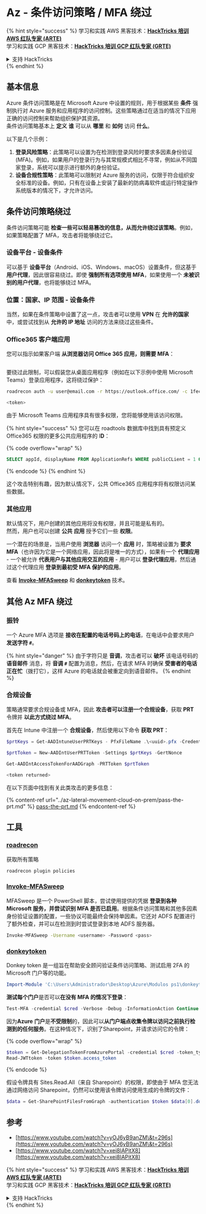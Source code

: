 # Az - 条件访问策略 / MFA 绕过

{% hint style="success" %}
学习和实践 AWS 黑客技术：<img src="../../../.gitbook/assets/image (1) (1).png" alt="" data-size="line">[**HackTricks 培训 AWS 红队专家 (ARTE)**](https://training.hacktricks.xyz/courses/arte)<img src="../../../.gitbook/assets/image (1) (1).png" alt="" data-size="line">\
学习和实践 GCP 黑客技术：<img src="../../../.gitbook/assets/image (2).png" alt="" data-size="line">[**HackTricks 培训 GCP 红队专家 (GRTE)**<img src="../../../.gitbook/assets/image (2).png" alt="" data-size="line">](https://training.hacktricks.xyz/courses/grte)

<details>

<summary>支持 HackTricks</summary>

* 查看 [**订阅计划**](https://github.com/sponsors/carlospolop)!
* **加入** 💬 [**Discord 群组**](https://discord.gg/hRep4RUj7f) 或 [**Telegram 群组**](https://t.me/peass) 或 **关注** 我们的 **Twitter** 🐦 [**@hacktricks\_live**](https://twitter.com/hacktricks\_live)**.**
* **通过向** [**HackTricks**](https://github.com/carlospolop/hacktricks) 和 [**HackTricks Cloud**](https://github.com/carlospolop/hacktricks-cloud) GitHub 仓库提交 PR 来分享黑客技巧。

</details>
{% endhint %}

## 基本信息

Azure 条件访问策略是在 Microsoft Azure 中设置的规则，用于根据某些 **条件** 强制执行对 Azure 服务和应用程序的访问控制。这些策略通过在适当的情况下应用正确的访问控制来帮助组织保护其资源。\
条件访问策略基本上 **定义** **谁** 可以从 **哪里** 和 **如何** 访问 **什么**。

以下是几个示例：

1. **登录风险策略**：此策略可以设置为在检测到登录风险时要求多因素身份验证 (MFA)。例如，如果用户的登录行为与其常规模式相比不寻常，例如从不同国家登录，系统可以提示进行额外的身份验证。
2. **设备合规性策略**：此策略可以限制对 Azure 服务的访问，仅限于符合组织安全标准的设备。例如，只有在设备上安装了最新的防病毒软件或运行特定操作系统版本的情况下，才允许访问。

## 条件访问策略绕过

条件访问策略可能 **检查一些可以轻易篡改的信息，从而允许绕过该策略**。例如，如果策略配置了 MFA，攻击者将能够绕过它。

### 设备平台 - 设备条件

可以基于 **设备平台**（Android、iOS、Windows、macOS）设置条件，但这基于 **用户代理**，因此很容易绕过。即使 **强制所有选项使用 MFA**，如果使用一个 **未被识别的用户代理**，也将能够绕过 MFA。

### 位置：国家、IP 范围 - 设备条件

当然，如果在条件策略中设置了这一点，攻击者可以使用 **VPN** 在 **允许的国家** 中，或尝试找到从 **允许的 IP 地址** 访问的方法来绕过这些条件。

### Office365 客户端应用

您可以指示如果客户端 **从浏览器访问 Office 365 应用，则需要 MFA**：

<figure><img src="../../../.gitbook/assets/image (318).png" alt=""><figcaption></figcaption></figure>

要绕过此限制，可以假装您从桌面应用程序（例如在以下示例中使用 Microsoft Teams）登录应用程序，这将绕过保护：
```bash
roadrecon auth -u user@email.com -r https://outlook.office.com/ -c 1fec8e78-bce4-4aaf-ab1b-5451cc387264 --tokrns-stdout

<token>
```
由于 Microsoft Teams 应用程序具有很多权限，您将能够使用该访问权限。

{% hint style="success" %}
您可以在 roadtools 数据库中找到具有预定义 Office365 权限的更多公共应用程序的 I**D**：

{% code overflow="wrap" %}
```sql
SELECT appId, displayName FROM ApplicationRefs WHERE publicCLient = 1 ORDER BY displayName ASC
```
{% endcode %}
{% endhint %}

这个攻击特别有趣，因为默认情况下，公共 Office365 应用程序将有权限访问某些数据。

### 其他应用

默认情况下，用户创建的其他应用将没有权限，并且可能是私有的。\
然而，用户也可以创建 **公共** **应用** 授予它们一些 **权限**。

一个潜在的场景是，当用户使用 **浏览器** 访问一个 **应用** 时，策略被设置为 **要求 MFA**（也许因为它是一个网络应用，因此将是唯一的方式），如果有一个 **代理应用** - 一个被允许 **代表用户与其他应用交互的应用** - 用户可以 **登录代理应用**，然后通过这个代理应用 **登录到最初受 MFA 保护的应用**。

查看 [**Invoke-MFASweep**](az-conditional-access-policies-mfa-bypass.md#invoke-mfasweep) 和 [**donkeytoken**](az-conditional-access-policies-mfa-bypass.md#donkeytoken) 技术。

## 其他 Az MFA 绕过

### 振铃

一个 Azure MFA 选项是 **接收在配置的电话号码上的电话**，在电话中会要求用户 **发送字符 `#`**。

{% hint style="danger" %}
由于字符只是 **音调**，攻击者可以 **破坏** 该电话号码的 **语音邮件** 消息，将 **音调 `#`** 配置为消息，然后，在请求 MFA 时确保 **受害者的电话正在忙**（拨打它），这样 Azure 的电话就会被重定向到语音邮件。
{% endhint %}

### 合规设备

策略通常要求合规设备或 MFA，因此 **攻击者可以注册一个合规设备**，获取 **PRT** 令牌并 **以此方式绕过 MFA**。

首先在 Intune 中注册一个 **合规设备**，然后使用以下命令 **获取 PRT**：
```powershell
$prtKeys = Get-AADIntuneUserPRTKeys - PfxFileName .\<uuid>.pfx -Credentials $credentials

$prtToken = New-AADIntUserPRTToken -Settings $prtKeys -GertNonce

Get-AADIntAccessTokenForAADGraph -PRTToken $prtToken

<token returned>
```
在以下页面中找到有关此类攻击的更多信息：

{% content-ref url="../az-lateral-movement-cloud-on-prem/pass-the-prt.md" %}
[pass-the-prt.md](../az-lateral-movement-cloud-on-prem/pass-the-prt.md)
{% endcontent-ref %}

## 工具

### [roadrecon](https://github.com/dirkjanm/ROADtools)

获取所有策略
```bash
roadrecon plugin policies
```
### [Invoke-MFASweep](https://github.com/dafthack/MFASweep)

MFASweep 是一个 PowerShell 脚本，尝试使用提供的凭据 **登录到各种 Microsoft 服务，并尝试识别 MFA 是否已启用**。根据条件访问策略和其他多因素身份验证设置的配置，一些协议可能最终会保持单因素。它还对 ADFS 配置进行了额外检查，并可以在检测到时尝试登录到本地 ADFS 服务器。
```bash
Invoke-MFASweep -Username <username> -Password <pass>
```
### [donkeytoken](https://github.com/silverhack/donkeytoken)

Donkey token 是一组旨在帮助安全顾问验证条件访问策略、测试启用 2FA 的 Microsoft 门户等的功能。
```powershell
Import-Module 'C:\Users\Administrador\Desktop\Azure\Modulos ps1\donkeytoken' -Force
```
**测试每个门户**是否可以**在没有 MFA 的情况下登录**：
```powershell
Test-MFA -credential $cred -Verbose -Debug -InformationAction Continue
```
因为**Azure** **门户**是**不受限制**的，因此可以**从门户端点收集令牌以访问之前执行检测到的任何服务**。在这种情况下，识别了Sharepoint，并请求访问它的令牌：

{% code overflow="wrap" %}
```powershell
$token = Get-DelegationTokenFromAzurePortal -credential $cred -token_type microsoft.graph -extension_type Microsoft_Intune
Read-JWTtoken -token $token.access_token
```
{% endcode %}

假设令牌具有 Sites.Read.All（来自 Sharepoint）的权限，即使由于 MFA 您无法通过网络访问 Sharepoint，仍然可以使用该令牌访问使用生成的令牌的文件：
```powershell
$data = Get-SharePointFilesFromGraph -authentication $token $data[0].downloadUrl
```
## 参考

* [https://www.youtube.com/watch?v=yOJ6yB9anZM\&t=296s](https://www.youtube.com/watch?v=yOJ6yB9anZM\&t=296s)
* [https://www.youtube.com/watch?v=xei8lAPitX8](https://www.youtube.com/watch?v=xei8lAPitX8)

{% hint style="success" %}
学习和实践 AWS 黑客技术：<img src="../../../.gitbook/assets/image (1) (1).png" alt="" data-size="line">[**HackTricks 培训 AWS 红队专家 (ARTE)**](https://training.hacktricks.xyz/courses/arte)<img src="../../../.gitbook/assets/image (1) (1).png" alt="" data-size="line">\
学习和实践 GCP 黑客技术：<img src="../../../.gitbook/assets/image (2).png" alt="" data-size="line">[**HackTricks 培训 GCP 红队专家 (GRTE)**<img src="../../../.gitbook/assets/image (2).png" alt="" data-size="line">](https://training.hacktricks.xyz/courses/grte)

<details>

<summary>支持 HackTricks</summary>

* 查看 [**订阅计划**](https://github.com/sponsors/carlospolop)!
* **加入** 💬 [**Discord 群组**](https://discord.gg/hRep4RUj7f) 或 [**Telegram 群组**](https://t.me/peass) 或 **在** **Twitter** 🐦 **上关注我们** [**@hacktricks\_live**](https://twitter.com/hacktricks\_live)**.**
* **通过向** [**HackTricks**](https://github.com/carlospolop/hacktricks) 和 [**HackTricks Cloud**](https://github.com/carlospolop/hacktricks-cloud) GitHub 仓库提交 PR 来分享黑客技巧。

</details>
{% endhint %}
